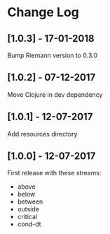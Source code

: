 # Change Log

## [1.0.3] - 17-01-2018

Bump Riemann version to 0.3.0

## [1.0.2] - 07-12-2017

Move Clojure in dev dependency

## [1.0.1] - 12-07-2017

Add resources directory

## [1.0.0] - 12-07-2017

First release with these streams:

- above
- below
- between
- outside
- critical
- cond-dt
